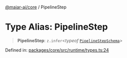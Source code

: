 [@maiar-ai/core](../index.md) / PipelineStep

# Type Alias: PipelineStep

> **PipelineStep**: `z.infer`\<*typeof* [`PipelineStepSchema`](../variables/PipelineStepSchema.md)\>

Defined in: [packages/core/src/runtime/types.ts:24](https://github.com/UraniumCorporation/maiar-ai/blob/main/packages/core/src/runtime/types.ts#L24)

